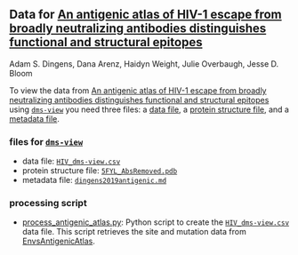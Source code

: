 ## Data for [An antigenic atlas of HIV-1 escape from broadly neutralizing antibodies distinguishes functional and structural epitopes](https://research.fhcrc.org/content/dam/stripe/bloom/labfiles/publications/Dingens2019.pdf)

Adam S. Dingens, Dana Arenz, Haidyn Weight, Julie Overbaugh, Jesse D. Bloom

To view the data from [An antigenic atlas of HIV-1 escape from broadly neutralizing antibodies distinguishes functional and structural epitopes](https://research.fhcrc.org/content/dam/stripe/bloom/labfiles/publications/Dingens2019.pdf) using [`dms-view`](dms-view.github.io) you need three files: a [data file](HIV_dms-view.csv), a [protein structure file](5FYL_AbsRemoved.pdb), and a [metadata file](dingens2019antigenic.md).

### files for [`dms-view`](dms-view.github.io)

- data file: [`HIV_dms-view.csv`](HIV_dms-view.csv)
- protein structure file: [`5FYL_AbsRemoved.pdb`](5FYL_AbsRemoved.pdb)
- metadata file: [`dingens2019antigenic.md`](dingens2019antigenic.md)

### processing script 
- [process_antigenic_atlas.py](rocess_antigenic_atlas.py): Python script to create the [`HIV_dms-view.csv`](HIV_dms-view.csv) data file. This script retrieves the site and mutation data from [EnvsAntigenicAtlas](https://github.com/jbloomlab/EnvsAntigenicAtlas).
